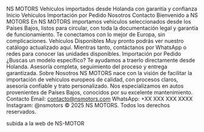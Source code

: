 NS MOTORS
Vehículos importados desde Holanda con garantía y confianza
Inicio
Vehículos
Importación por Pedido
Nosotros
Contacto
Bienvenido a NS MOTORS
En NS MOTORS importamos vehículos seleccionados desde los Países Bajos, listos para circular, con toda la documentación legal y garantía de funcionamiento. Te conectamos con lo mejor de Europa, sin complicaciones.
Vehículos Disponibles
Muy pronto podrás ver nuestro catálogo actualizado aquí. Mientras tanto, contáctanos por WhatsApp o redes para conocer las unidades disponibles.
Importación por Pedido
¿Buscas un modelo específico? Te ayudamos a traerlo directamente desde Holanda. Asesoría completa, seguimiento del proceso y entrega garantizada.
Sobre Nosotros
NS MOTORS nace con la visión de facilitar la importación de vehículos europeos de calidad, con procesos claros, asesoría confiable y trato personalizado. Nos especializamos en autos provenientes de Países Bajos, conocidos por su excelente mantenimiento.
Contacto
Email: contacto@nsmotors.com
WhatsApp: +XX XXX XXX XXXX
Instagram: @nsmotors
© 2025 NS MOTORS. Todos los derechos reservados.

subida a la web de NS-MOTOR
